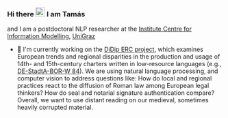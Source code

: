 ### Hi there <img src="https://user-images.githubusercontent.com/18350557/176309783-0785949b-9127-417c-8b55-ab5a4333674e.gif" width="22" height="22"/> I am Tamás

and I am a postdoctoral NLP researcher at the [Institute Centre for Information Modelling](https://informationsmodellierung.uni-graz.at/en/), [UniGraz](https://www.uni-graz.at)


- 🚀  I'm currently working on the [DiDip ERC project](https://cordis.europa.eu/project/id/101019327), which examines European trends and regional disparities in the production and usage of 14th- and 15th-century charters written in low-resource languages (e.g., [DE-StadtA-BOR-W 84](https://images.monasterium.net/img/DE-StadtA-BOR-W/Urkunden/StadtA_BORK-W_U084_r.JPG)). We are using natural language processing, and computer vision to address questions like: How do local and regional practices react to the diffusion of Roman law among European legal thinkers? How do seal and notarial signature authentication compare? Overall, we want to use distant reading on our medieval, sometimes heavily corrupted material.

